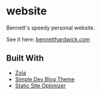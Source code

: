 # website
Bennett's speedy personal website.

See it here: [bennetthardwick.com](https://bennetthardwick.com)

## Built With
- [Zola](https://www.getzola.org/)
- [Simple Dev Blog Theme](https://github.com/bennetthardwick/simple-dev-blog-zola-starter)
- [Static Site Optimizer](https://github.com/bennetthardwick/static-site-optimizer)
